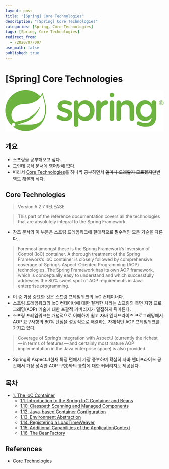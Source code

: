 ```yaml
---
layout: post
title: "[Spring] Core Technologies"
description: "[Spring] Core Technologies"
categories: [Spring, Core Technologies]
tags: [Spring, Core Technologies]
redirect_from:
  - /2020/07/09/
use_math: false
published: true
---
```


# [Spring] Core Technologies

<img src="/assets/images/posts/logos/spring-logo.svg">

## 개요

- 스프링을 공부해보고 싶다.
- 그런데 공식 문서에 영어밖에 없다.
- 따라서 [Core Technologies](https://docs.spring.io/spring/docs/current/spring-framework-reference/core.html)를 하나씩 공부하면서 ~~얼마나 오래할지 모르겠지만~~번역도 해볼까 싶다.

## Core Technologies

> Version 5.2.7.RELEASE

> This part of the reference documentation covers all the technologies that are absolutely integral to the Spring Framework.

- 참조 문서의 이 부분은 스프링 프레임워크에 절대적으로 필수적인 모든 기술을 다룬다.

> Foremost amongst these is the Spring Framework’s Inversion of Control (IoC) container. A thorough treatment of the Spring Framework’s IoC container is closely followed by comprehensive coverage of Spring’s Aspect-Oriented Programming (AOP) technologies. The Spring Framework has its own AOP framework, which is conceptually easy to understand and which successfully addresses the 80% sweet spot of AOP requirements in Java enterprise programming.

- 이 중 가장 중요한 것은 스프링 프레임워크의 IoC 컨테이너다.
- 스프링 프레임워크의 IoC 컨테이너에 대한 철저한 처리는 스프링의 측면 지향 프로그래밍(AOP) 기술에 대한 포괄적 커버리지가 밀접하게 뒤따른다.
- 스프링 프레임워크는 개념적으로 이해하기 쉽고 자바 엔터프라이즈 프로그래밍에서 AOP 요구사항의 80% 단점을 성공적으로 해결하는 자체적인 AOP 프레임워크를 가지고 있다.

> Coverage of Spring’s integration with AspectJ (currently the richest — in terms of features — and certainly most mature AOP implementation in the Java enterprise space) is also provided.

- Spring의 AspectJ(현재 특징 면에서 가장 풍부하며 확실히 자바 엔터프라이즈 공간에서 가장 성숙한 AOP 구현)와의 통합에 대한 커버리지도 제공된다.

## 목차

- [1. The IoC Container](https://bossm0n5t3r.github.io/blog/62/)
  - [1.1. Introduction to the Spring IoC Container and Beans](https://bossm0n5t3r.github.io/blog/63/)
  - [1.10. Classpath Scanning and Managed Components](https://bossm0n5t3r.github.io/blog/33/)
  - [1.12. Java-based Container Configuration](https://bossm0n5t3r.github.io/blog/36/)
  - [1.13. Environment Abstraction](https://bossm0n5t3r.github.io/blog/42/)
  - [1.14. Registering a LoadTimeWeaver](https://bossm0n5t3r.github.io/blog/47/)
  - [1.15. Additional Capabilities of the ApplicationContext](https://bossm0n5t3r.github.io/blog/48/)
  - [1.16. The BeanFactory](https://bossm0n5t3r.github.io/blog/56/)

## References

- [Core Technologies](https://docs.spring.io/spring/docs/current/spring-framework-reference/core.html)
